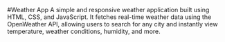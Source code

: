 #Weather App
A simple and responsive weather application built using HTML, CSS, and JavaScript. It fetches real-time weather data using the OpenWeather API, allowing users to search for any city and instantly view temperature, weather conditions, humidity, and more.
